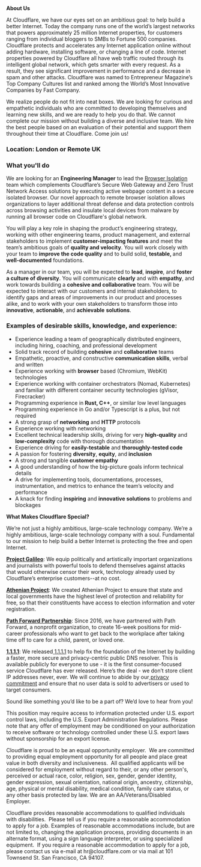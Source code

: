 <div class="content-intro">
	<div><strong>About Us</strong></div>
	<div>
		<p><span style="font-weight: 400;">At Cloudflare, we have our eyes set on an ambitious goal: to help build a better Internet. Today the company runs one of the world’s largest networks that powers approximately 25 million Internet properties, for customers ranging from individual bloggers to SMBs to Fortune 500 companies. Cloudflare protects and accelerates any Internet application online without adding hardware, installing software, or changing a line of code. Internet properties powered by Cloudflare all have web traffic routed through its intelligent global network, which gets smarter with every request. As a result, they see significant improvement in performance and a decrease in spam and other attacks. Cloudflare was named to Entrepreneur Magazine’s Top Company Cultures list and ranked among the World’s Most Innovative Companies by Fast Company.</span><span style="font-weight: 400;">&nbsp;</span></p>
		<p><span style="font-weight: 400;">We realize people do not fit into neat boxes. We are looking for curious and empathetic individuals who are committed to developing themselves and learning new skills, and we are ready to help you do that. We cannot complete our mission without building a diverse and inclusive team. We hire the best people based on an evaluation of their potential and support them throughout their time at Cloudflare. Come join us!&nbsp;</span></p>
	</div>
</div>
<h3>Location: London or Remote UK</h3>
<h3>What you'll do</h3>
<p>We are looking for an <strong>Engineering Manager</strong> to lead the <a href="https://www.cloudflare.com/zero-trust/products/browser-isolation/">Browser Isolation</a> team which complements Cloudflare’s Secure Web Gateway and Zero Trust Network Access solutions by executing active webpage content in a secure isolated browser. Our novel approach to remote browser isolation allows organizations to layer additional threat defense and data protection controls across browsing activities and insulate local devices from malware by running all browser code on Cloudflare's global network.</p>
<p>You will play a key role in shaping the product’s engineering strategy, working with other engineering teams, product management, and external stakeholders to implement&nbsp;<strong>customer-impacting features</strong> and meet the team’s ambitious goals of <strong>quality and velocity</strong>. You will work closely with your team to <strong>improve the code quality</strong> and to build solid, <strong>testable, </strong>and<strong> well-documented</strong> foundations.</p>
<p>As a manager in our team, you will be expected to&nbsp;<strong>lead</strong>, <strong>inspire</strong>, and <strong>foster a culture of diversity</strong>. You will communicate <strong>clearly</strong> and with <strong>empathy</strong>, and work towards building a <strong>cohesive and collaborative</strong> team. You will be expected to interact with our customers and internal stakeholders, to identify gaps and areas of improvements in our product and processes alike, and to work with your own stakeholders to transform those into <strong>innovative</strong>, <strong>actionable</strong>, and <strong>achievable</strong> <strong>solutions</strong>.</p>
<h3>Examples of desirable skills, knowledge, and experience:</h3>
<ul>
	<li>Experience leading a team of geographically distributed engineers, including hiring, coaching, and professional development</li>
	<li>Solid track record of building <strong>cohesive</strong> and <strong>collaborative</strong> teams</li>
	<li>Empathetic, proactive, and constructive <strong>communication skills</strong>, verbal and written</li>
	<li>Experience working with <strong>browser</strong> based (Chromium, WebKit) technologies</li>
	<li>Experience working with container orchestrators (Nomad, Kubernetes) and familiar with different container security technologies (gVisor, Firecracker)</li>
	<li>Programming experience in<strong> Rust, C++</strong>, or similar low level languages</li>
	<li>Programming experience in Go and/or Typescript is a plus, but not required</li>
	<li>A strong grasp of <strong>networking</strong> and <strong>HTTP</strong> protocols</li>
	<li>Experience working with networking&nbsp;</li>
	<li>Excellent technical leadership skills, driving for very <strong>high-quality</strong> and <strong>low-complexity</strong> code with thorough documentation</li>
	<li>Experience driving for <strong>easily-testable</strong> and <strong>thoroughly-tested code</strong></li>
	<li>A passion for fostering <strong>diversity</strong>, <strong>equity</strong>, and<strong> inclusion</strong></li>
	<li>A strong and tangible <strong>customer empathy</strong></li>
	<li>A good understanding of how the big-picture goals inform technical details</li>
	<li>A drive for implementing tools, documentations, processes, instrumentation, and metrics to enhance the team’s velocity and performance</li>
	<li>A knack for finding <strong>inspiring</strong> and <strong>innovative solutions</strong> to problems and blockages</li>
</ul>
<div class="content-conclusion">
	<p><strong>What Makes Cloudflare Special?</strong></p>
	<p><span style="font-weight: 400;">We’re not just a highly ambitious, large-scale technology company. We’re a highly ambitious, large-scale technology company with a soul. Fundamental to our mission to help build a better Internet is protecting the free and open Internet.</span></p>
	<p><a href="https://blog.cloudflare.com/protecting-free-expression-online/"><strong>Project Galileo</strong></a><span style="font-weight: 400;">: We equip politically and artistically important organizations and journalists with powerful tools to defend themselves against attacks that would otherwise censor their work, technology already used by Cloudflare’s enterprise customers--at no cost.</span></p>
	<p><strong><a href="https://www.cloudflare.com/athenian/">Athenian Project</a></strong><span style="font-weight: 400;">: We created Athenian Project to ensure that state and local governments have the highest level of protection and reliability for free, so that their constituents have access to election information and voter registration.</span></p>
	<p><a href="https://blog.cloudflare.com/tag/path-forward/"><strong>Path Forward Partnership</strong></a><span style="font-weight: 400;">: Since 2016, we have partnered with Path Forward, a nonprofit organization, to create 16-week positions for mid-career professionals who want to get back to the workplace after taking time off to care for a child, parent, or loved one.</span></p>
	<p><a href="https://1.1.1.1/"><strong>1.1.1.1</strong></a><span style="font-weight: 400;">: We released</span><a href="https://1.1.1.1/"> <span style="font-weight: 400;">1.1.1.1</span></a><span style="font-weight: 400;"> to help fix the foundation of the Internet by building a faster, more secure and privacy-centric public DNS resolver. This is available publicly for everyone to use - it is the first consumer-focused service Cloudflare has ever released. Here’s the deal - we don’t store client IP addresses never, ever. We will continue to abide by our</span><a href="https://developers.cloudflare.com/1.1.1.1/privacy/public-dns-resolver"> privacy commitment</a><span style="font-weight: 400;"> and ensure that no user data is sold to advertisers or used to target consumers.</span></p>
	<p><span style="font-weight: 400;">Sound like something you’d like to be a part of? We’d love to hear from you!</span></p>
	<p><span style="font-weight: 400;">This position may require access to information protected under U.S. export control laws, including the U.S. Export Administration Regulations. Please note that any offer of employment may be conditioned on your authorization to receive software or technology controlled under these U.S. export laws without sponsorship for an export license.</span></p>
	<p><span style="font-weight: 400;">Cloudflare is proud to be an equal opportunity employer. &nbsp;We are committed to providing equal employment opportunity for all people and place great value in both diversity and inclusiveness. &nbsp;All qualified applicants will be considered for employment without regard to their, or any other person's, perceived or actual</span> <span style="font-weight: 400;">race, color, religion, sex, gender, gender identity, gender expression, sexual orientation, national origin, ancestry, citizenship, age, physical or mental disability, medical condition, family care status, or any other basis protected by law. </span><span style="font-weight: 400;">We are an AA/Veterans/Disabled Employer.</span></p>
	<p><span style="font-weight: 400;">Cloudflare provides reasonable accommodations to qualified individuals with disabilities. &nbsp;Please tell us if you require a reasonable accommodation to apply for a job. Examples of reasonable accommodations include, but are not limited to, changing the application process, providing documents in an alternate format, using a sign language interpreter, or using specialized equipment. &nbsp;If you require a reasonable accommodation to apply for a job, please contact us via e-mail at </span><span style="font-weight: 400;">hr@cloudflare.com</span><span style="font-weight: 400;"> or via mail at 101 Townsend St. San Francisco, CA 94107.</span></p>
</div>